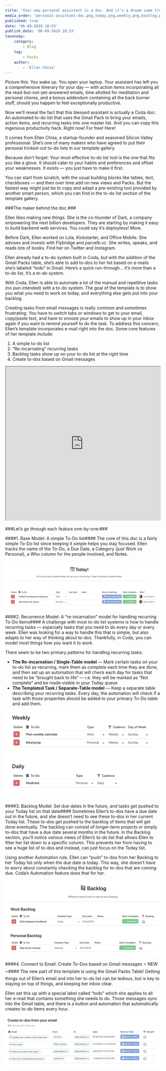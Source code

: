 ```yaml
---
title: 'Your new personal assistant is a doc. And it’s a dream come true.'
media_order: 'personal-assistant-doc.png,today.png,weekly.png,backlog.png,create.gif'
published: true
date: '06-09-2019 10:53'
publish_date: '06-09-2019 10:53'
taxonomy:
    category:
        - Blog
    tag:
        - Packs
    author:
        - 'Ellen Chisa'
---
```


Picture this: You wake up. You open your laptop. Your assistant has left you a comprehensive itinerary for your day — with action items incorporating all the read-but-not-yet-answered emails, time allotted for meditation and personal chores, and a bonus addendum containing all the back burner stuff, should you happen to feel exceptionally productive.

Now we’ll reveal the fact that this blessed assistant is actually a Coda doc: An automated to-do list that uses the Gmail Pack to bring your emails, action items, and recurring tasks into one master list. And you can copy this ingenious productivity hack. Right now! For free! Here!

It comes from Ellen Chisa, a startup-founder and seasoned Silicon Valley professional. She’s one of many makers who have agreed to put their personal tricked-out to-do lists in our template gallery.

Because don’t forget: Your most effective to-do list tool is the one that fits you like a glove. It should cater to your habits and preferences and offset your weaknesses. It exists — you just have to make it first.

You can start from scratch, with the usual building blocks like tables, text, checkboxes — and then over time add on new views and Packs. But the fastest way might just be to copy and adapt a pre-existing tool provided by another smart person, which you can find in the to-do list section of the template gallery.

###The maker behind the doc.###

Ellen likes making new things. She is the co-founder of Dark, a company empowering the next billion developers. They are starting by making it easy to build backend web services. You could say it’s deployless! More.

Before Dark, Ellen worked on Lola, Kickstarter, and Office Mobile. She advises and invests with Flybridge and parcelb.vc. She writes, speaks, and reads lots of books. Find her on Twitter and Instagram.

Ellen already had a to-do system built in Coda, but with the addition of the Gmail Packs table, she’s able to add to-dos to her list based on e-mails she’s labeled “todo” in Gmail. Here’s a quick run-through…
It’s more than a to-do list. It’s a *to-do system.*

With Coda, Ellen is able to automate a lot of the manual and repetitive tasks (no pun intended) with a to-do system. The goal of the template is to show you what you need to work on today, and everything else gets put into your backlog.

Creating tasks from email messages is really common and sometimes frustrating. You have to switch tabs or windows to get to your email, copy/paste text, and have to snooze your emails to show up in your inbox again if you want to remind yourself to do the task. To address this concern, Ellen’s template incorporates e-mail right into the doc. Some core features of her template include:

1. A simple to-do list
2. “Re-incarnating” recurring tasks
3. Backlog tasks show up on your to-do list at the right time
4. Create to-dos based on Gmail messages

<iframe src="https://coda.io/embed/x2JhhVEU25/_suraN?viewMode=embedplay" width=900 height=500 style="max-width: 100%;" allow="fullscreen"></iframe>

###Let’s go through each feature one-by-one:###

####1. Base Model: A simple To-Do list####
The core of this doc is a fairly simple To-Do list since keeping it simple helps you stay focused. Ellen tracks the name of the To-Do, a Due Date, a Category (just Work vs Personal), a Who column for the people involved, and Notes.

![](today.png)

####2. Recurrence Model: A “re-incarnation” model for handling recurring To-Do items####
A challenge with most to-do list systems is how to handle recurring tasks — especially tasks that you need to do every day or every week. Ellen was looking for a way to handle this that is simple, but also adapts to her way of thinking about to-dos. Thankfully, in Coda, you can model most things how you want it to work.

There seem to be two primary patterns for handling recurring tasks:

* **The Re-incarnation / Single-Table model** — Mark certain tasks on your to-do list as recurring, mark them as complete each time they are done, and then set up an automation that will check each day for tasks that need to be “brought back to life” — i.e. they will be marked as “Not complete” and be made visible in your Today queue
* **The Templated Task / Separate-Table model** — Keep a separate table describing your recurring tasks. Every day, the automation will check if a task with those properties should be added to your primary To-Do table and add them.

![](weekly.png)

####3. Backlog Model: Set due dates in the future, and tasks get pushed to your Today list on that date####
Sometimes Ellen’s to-dos have a due date out in the future, and she doesn’t need to see these to-dos in her current Today list. These to-dos get pushed to the backlog of items that will get done eventually. The backlog can consist of longer-term projects or simply to-dos that have a due date several months in the future. In the Backlog section, you’ll notice various views of Ellen’s to-do list that allows Ellen to filter her list down to a specific column. This prevents her from having to see a huge list of to-dos and instead, can just focus on the Today list.

Using another Automation rule, Ellen can “push” to-dos from her Backlog to her Today list only when the due date is today. This way, she doesn’t have to worry about constantly checking the backlog for to-dos that are coming due. Coda’s Automation feature does that for her.

![](backlog.png)

####4. Connect to Email: Create To-Dos based on Gmail messages ⭐️ NEW ⭐️####
The new part of this template is using the Gmail Packs Table! Getting things out of Ellen’s email and into her to-do list can be tedious, but is key to staying on top of things, and keeping her inbox clear.

Ellen set this up with a special label called “todo” which she applies to all her e-mail that contains something she needs to do. Those messages sync into the Gmail table, and there is a button and automation that automatically creates to-do items every hour.

![](create.gif)
